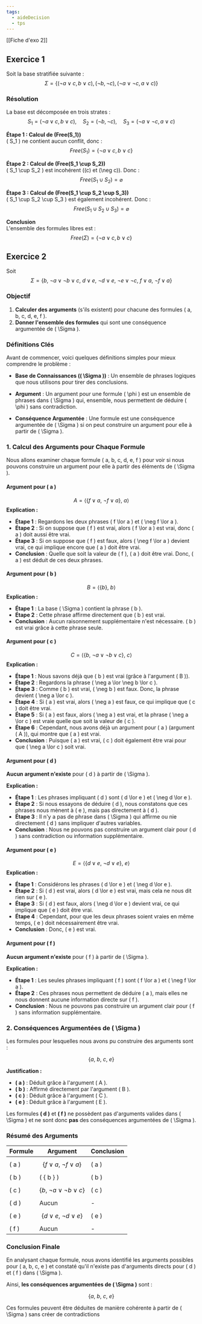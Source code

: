 ```yaml
---
tags:
  - aideDecision
  - tps
---
```

[[Fiche d'exo 2]]

## Exercice 1

Soit la base stratifiée suivante :  
$$
\Sigma = \{(\neg a \lor c, b \lor c), (\neg b, \neg c), (\neg a \lor \neg c, a \lor c)\}
$$

### Résolution

La base est décomposée en trois strates :  
$$
S_1 = (\neg a \lor c, b \lor c), \quad S_2 = (\neg b, \neg c), \quad S_3 = (\neg a \lor \neg c, a \lor c)
$$

**Étape 1 : Calcul de \(Free(S_1)\)**  
\( S_1 \) ne contient aucun conflit, donc :
$$
Free(S_1) = \{\neg a \lor c, b \lor c\}
$$

**Étape 2 : Calcul de \(Free(S_1 \cup S_2)\)**  
\( S_1 \cup S_2 \) est incohérent (\(c\) et \(\neg c\)). Donc :
$$
Free(S_1 \cup S_2) = \varnothing
$$

**Étape 3 : Calcul de \(Free(S_1 \cup S_2 \cup S_3)\)**  
\( S_1 \cup S_2 \cup S_3 \) est également incohérent. Donc :
$$
Free(S_1 \cup S_2 \cup S_3) = \varnothing
$$

**Conclusion**  
L'ensemble des formules libres est :
$$
Free(\Sigma) = \{\neg a \lor c, b \lor c\}
$$

## Exercice 2

Soit
$$
\Sigma = \{ b,\ \neg a \lor \neg b \lor c,\ d \lor e,\ \neg d \lor e,\ \neg e \lor \neg c,\ f \lor a,\ \neg f \lor a \}
$$

### Objectif

1. **Calculer des arguments** (s'ils existent) pour chacune des formules \( a, b, c, d, e, f \).
2. **Donner l'ensemble des formules** qui sont une conséquence argumentée de \( \Sigma \).

### Définitions Clés

Avant de commencer, voici quelques définitions simples pour mieux comprendre le problème :

- **Base de Connaissances (\( \Sigma \))** : Un ensemble de phrases logiques que nous utilisons pour tirer des conclusions.
  
- **Argument** : Un argument pour une formule \( \phi \) est un ensemble de phrases dans \( \Sigma \) qui, ensemble, nous permettent de déduire \( \phi \) sans contradiction.

- **Conséquence Argumentée** : Une formule est une conséquence argumentée de \( \Sigma \) si on peut construire un argument pour elle à partir de \( \Sigma \).

### 1. Calcul des Arguments pour Chaque Formule

Nous allons examiner chaque formule \( a, b, c, d, e, f \) pour voir si nous pouvons construire un argument pour elle à partir des éléments de \( \Sigma \).

#### **Argument pour \( a \)**
$$
A = \langle \{ f \lor a,\ \neg f \lor a \},\ a \rangle
$$
**Explication :**
- **Étape 1** : Regardons les deux phrases \( f \lor a \) et \( \neg f \lor a \).
- **Étape 2** : Si on suppose que \( f \) est vrai, alors \( f \lor a \) est vrai, donc \( a \) doit aussi être vrai.
- **Étape 3** : Si on suppose que \( f \) est faux, alors \( \neg f \lor a \) devient vrai, ce qui implique encore que \( a \) doit être vrai.
- **Conclusion** : Quelle que soit la valeur de \( f \), \( a \) doit être vrai. Donc, \( a \) est déduit de ces deux phrases.

#### **Argument pour \( b \)**
$$
B = \langle \{ b \},\ b \rangle
$$
**Explication :**
- **Étape 1** : La base \( \Sigma \) contient la phrase \( b \).
- **Étape 2** : Cette phrase affirme directement que \( b \) est vrai.
- **Conclusion** : Aucun raisonnement supplémentaire n'est nécessaire. \( b \) est vrai grâce à cette phrase seule.

#### **Argument pour \( c \)**
$$
C = \langle \{ b,\ \neg a \lor \neg b \lor c \},\ c \rangle
$$
**Explication :**
- **Étape 1** : Nous savons déjà que \( b \) est vrai (grâce à l'argument \( B \)).
- **Étape 2** : Regardons la phrase \( \neg a \lor \neg b \lor c \).
- **Étape 3** : Comme \( b \) est vrai, \( \neg b \) est faux. Donc, la phrase devient \( \neg a \lor c \).
- **Étape 4** : Si \( a \) est vrai, alors \( \neg a \) est faux, ce qui implique que \( c \) doit être vrai.
- **Étape 5** : Si \( a \) est faux, alors \( \neg a \) est vrai, et la phrase \( \neg a \lor c \) est vraie quelle que soit la valeur de \( c \).
- **Étape 6** : Cependant, nous avons déjà un argument pour \( a \) (argument \( A \)), qui montre que \( a \) est vrai.
- **Conclusion** : Puisque \( a \) est vrai, \( c \) doit également être vrai pour que \( \neg a \lor c \) soit vrai.

#### **Argument pour \( d \)**
**Aucun argument n'existe** pour \( d \) à partir de \( \Sigma \).

**Explication :**
- **Étape 1** : Les phrases impliquant \( d \) sont \( d \lor e \) et \( \neg d \lor e \).
- **Étape 2** : Si nous essayons de déduire \( d \), nous constatons que ces phrases nous mènent à \( e \), mais pas directement à \( d \).
- **Étape 3** : Il n'y a pas de phrase dans \( \Sigma \) qui affirme ou nie directement \( d \) sans impliquer d'autres variables.
- **Conclusion** : Nous ne pouvons pas construire un argument clair pour \( d \) sans contradiction ou information supplémentaire.

#### **Argument pour \( e \)**
$$
E = \langle \{ d \lor e,\ \neg d \lor e \},\ e \rangle
$$
**Explication :**
- **Étape 1** : Considérons les phrases \( d \lor e \) et \( \neg d \lor e \).
- **Étape 2** : Si \( d \) est vrai, alors \( d \lor e \) est vrai, mais cela ne nous dit rien sur \( e \).
- **Étape 3** : Si \( d \) est faux, alors \( \neg d \lor e \) devient vrai, ce qui implique que \( e \) doit être vrai.
- **Étape 4** : Cependant, pour que les deux phrases soient vraies en même temps, \( e \) doit nécessairement être vrai.
- **Conclusion** : Donc, \( e \) est vrai.

#### **Argument pour \( f \)**
**Aucun argument n'existe** pour \( f \) à partir de \( \Sigma \).

**Explication :**
- **Étape 1** : Les seules phrases impliquant \( f \) sont \( f \lor a \) et \( \neg f \lor a \).
- **Étape 2** : Ces phrases nous permettent de déduire \( a \), mais elles ne nous donnent aucune information directe sur \( f \).
- **Conclusion** : Nous ne pouvons pas construire un argument clair pour \( f \) sans information supplémentaire.

### 2. Conséquences Argumentées de \( \Sigma \)

Les formules pour lesquelles nous avons pu construire des arguments sont :

$$
\{ a,\ b,\ c,\ e \}
$$

**Justification :**

- **\( a \)** : Déduit grâce à l'argument \( A \).
- **\( b \)** : Affirmé directement par l'argument \( B \).
- **\( c \)** : Déduit grâce à l'argument \( C \).
- **\( e \)** : Déduit grâce à l'argument \( E \).

Les formules **\( d \)** et **\( f \)** ne possèdent pas d'arguments valides dans \( \Sigma \) et ne sont donc **pas** des conséquences argumentées de \( \Sigma \).

### Résumé des Arguments

| Formule | Argument                                 | Conclusion |
| ------- | ---------------------------------------- | ---------- |
| \( a \) | $$ \{ f \lor a,\ \neg f \lor a \} $$     | \( a \)    |
| \( b \) | \( \{ b \} \)                            | \( b \)    |
| \( c \) | $$\{ b,\ \neg a \lor \neg b \lor c \} $$ | \( c \)    |
| \( d \) | Aucun                                    | -          |
| \( e \) | $$ \{ d \lor e,\ \neg d \lor e \} $$     | \( e \)    |
| \( f \) | Aucun                                    | -          |

### Conclusion Finale

En analysant chaque formule, nous avons identifié les arguments possibles pour \( a, b, c, e \) et constaté qu'il n'existe pas d'arguments directs pour \( d \) et \( f \) dans \( \Sigma \).

Ainsi, **les conséquences argumentées de \( \Sigma \)** sont :

$$
\{ a,\ b,\ c,\ e \}
$$

Ces formules peuvent être déduites de manière cohérente à partir de \( \Sigma \) sans créer de contradictions
